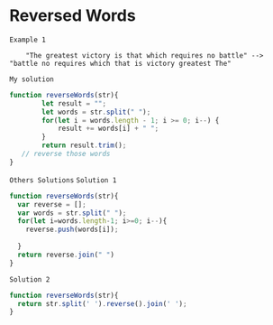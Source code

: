 # Reversed Words

`Example 1`

```
    "The greatest victory is that which requires no battle" --> "battle no requires which that is victory greatest The"
```
`My solution`

```js
function reverseWords(str){
        let result = "";
        let words = str.split(" ");
        for(let i = words.length - 1; i >= 0; i--) {
            result += words[i] + " ";
        }
        return result.trim();
   // reverse those words
}
```

`Others Solutions`
`Solution 1`

```js
function reverseWords(str){
  var reverse = [];
  var words = str.split(" ");
  for(let i=words.length-1; i>=0; i--){
    reverse.push(words[i]);
    
  }
  return reverse.join(" ")
}
```

`Solution 2`

```js
function reverseWords(str){
  return str.split(' ').reverse().join(' ');
}
```
